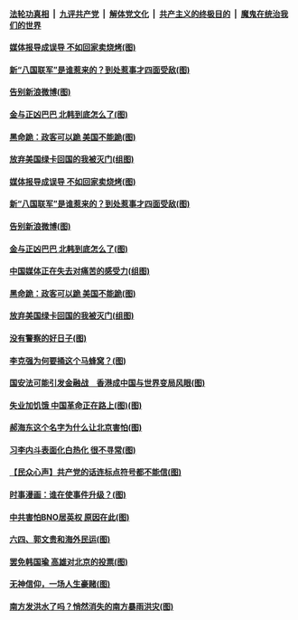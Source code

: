 

####  [法轮功真相](../../../../basic/blob/master/README.md?t=06121331) &nbsp;|&nbsp; [九评共产党](../../../../9ping.md/blob/master/README.md?t=06121331) &nbsp;|&nbsp; [解体党文化](../../../../jtdwh.md/blob/master/README.md?t=06121331)  &nbsp;|&nbsp; [共产主义的终极目的](../../../../gczydzjmd.md/blob/master/README.md?t=06121331) &nbsp;|&nbsp; [魔鬼在统治我们的世界](../../../../mgztzwmdsj.md/blob/master/README.md?t=06121331) 

#### [媒体报导成误导 不如回家卖烧烤(图)](../pages/p4/936256.md?t=06121331) 

#### [新“八国联军”是谁惹来的？到处惹事才四面受敌(图)](../pages/p4/936255.md?t=06121331) 

#### [告别新浪微博(图)](../pages/p4/936247.md?t=06121331) 

#### [金与正凶巴巴 北韩到底怎么了(图)](../pages/p4/936251.md?t=06121331) 

#### [黑命跪：政客可以跪 美国不能跪(图)](../pages/p4/936252.md?t=06121331) 

#### [放弃美国绿卡回国的我被灭门(组图)](../pages/p4/936241.md?t=06121331) 

#### [媒体报导成误导 不如回家卖烧烤(图)](../pages/p4/936256.md?t=06121331) 

#### [新“八国联军”是谁惹来的？到处惹事才四面受敌(图)](../pages/p4/936255.md?t=06121331) 

#### [告别新浪微博(图)](../pages/p4/936247.md?t=06121331) 

#### [金与正凶巴巴 北韩到底怎么了(图)](../pages/p4/936251.md?t=06121331) 

#### [中国媒体正在失去对痛苦的感受力(组图)](../pages/p4/936244.md?t=06121331) 

#### [黑命跪：政客可以跪 美国不能跪(图)](../pages/p4/936252.md?t=06121331) 

#### [放弃美国绿卡回国的我被灭门(组图)](../pages/p4/936241.md?t=06121331) 

#### [没有警察的好日子(图)](../pages/p4/936178.md?t=06121331) 

#### [李克强为何要捅这个马蜂窝？(图)](../pages/p4/936163.md?t=06121331) 

#### [国安法可能引发金融战　香港成中国与世界变局风眼(图)](../pages/p4/936161.md?t=06121331) 

#### [失业加饥饿 中国革命正在路上(图)(图)](../pages/p4/936154.md?t=06121331) 

#### [郝海东这个名字为什么让北京害怕(图)](../pages/p4/936152.md?t=06121331) 

#### [习李内斗表面化白热化 很不寻常(图)](../pages/p4/936149.md?t=06121331) 

#### [【民众心声】共产党的话连标点符号都不能信(图)](../pages/p4/936013.md?t=06121331) 

#### [时事漫画：谁在使事件升级？(图)](../pages/p4/936068.md?t=06121331) 

#### [中共害怕BNO居英权 原因在此(图)](../pages/p4/936043.md?t=06121331) 

#### [六四、郭文贵和海外民运(图)](../pages/p4/936053.md?t=06121331) 

#### [罢免韩国瑜 高雄对北京的投票(图)](../pages/p4/936039.md?t=06121331) 

#### [无神信仰，一场人生豪赌(图)](../pages/p4/936050.md?t=06121331) 

#### [南方发洪水了吗？悄然消失的南方暴雨洪灾(图)](../pages/p4/936037.md?t=06121331) 

